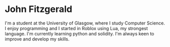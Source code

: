 # John Fitzgerald

I'm a student at the University of Glasgow, where I study Computer Science. I enjoy programming and I started in Roblox using Lua, my 
strongest language. I'm currently learning python and solidity. I'm always keen to improve and develop my skills.
